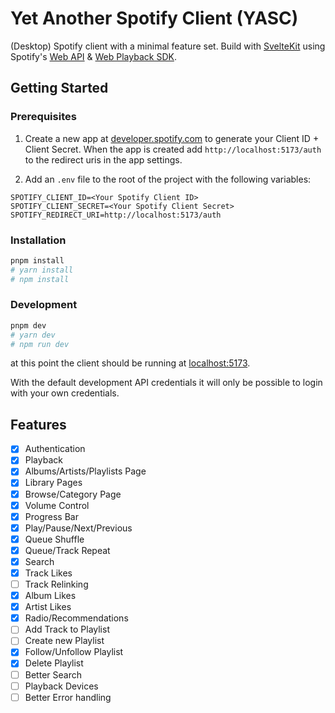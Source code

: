 # Yet Another Spotify Client (YASC)

(Desktop) Spotify client with a minimal feature set. Build with [SvelteKit](https://kit.svelte.dev/) using Spotify's [Web API](https://developer.spotify.com/documentation/web-api) & [Web Playback SDK](https://developer.spotify.com/documentation/web-playback-sdk).

## Getting Started

### Prerequisites

1. Create a new app at [developer.spotify.com](https://developer.spotify.com/) to generate your Client ID + Client Secret. When the app is created add `http://localhost:5173/auth` to the redirect uris in the app settings.

2. Add an `.env` file to the root of the project with the following variables:

```env
SPOTIFY_CLIENT_ID=<Your Spotify Client ID>
SPOTIFY_CLIENT_SECRET=<Your Spotify Client Secret>
SPOTIFY_REDIRECT_URI=http://localhost:5173/auth
```

### Installation

```bash
pnpm install
# yarn install
# npm install
```

### Development

```bash
pnpm dev
# yarn dev
# npm run dev
```

at this point the client should be running at [localhost:5173](http://localhost:5173).

With the default development API credentials it will only be possible to login with your own credentials.

## Features

- [X] Authentication
- [X] Playback
- [X] Albums/Artists/Playlists Page
- [X] Library Pages
- [X] Browse/Category Page
- [X] Volume Control
- [X] Progress Bar
- [X] Play/Pause/Next/Previous
- [X] Queue Shuffle
- [X] Queue/Track Repeat
- [X] Search
- [X] Track Likes
- [ ] Track Relinking
- [X] Album Likes
- [X] Artist Likes
- [X] Radio/Recommendations
- [ ] Add Track to Playlist
- [ ] Create new Playlist
- [X] Follow/Unfollow Playlist
- [X] Delete Playlist
- [ ] Better Search
- [ ] Playback Devices
- [ ] Better Error handling

